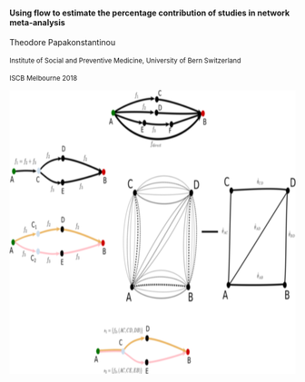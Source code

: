 
<h4> Using flow to estimate the percentage contribution of studies in network meta-analysis
</h4>

Theodore Papakonstantinou 

<small>
Institute of Social and Preventive Medicine, University of Bern Switzerland
</small>

<small>ISCB Melbourne 2018</small>

<img src="images/cover.png" height="500px" /> 

